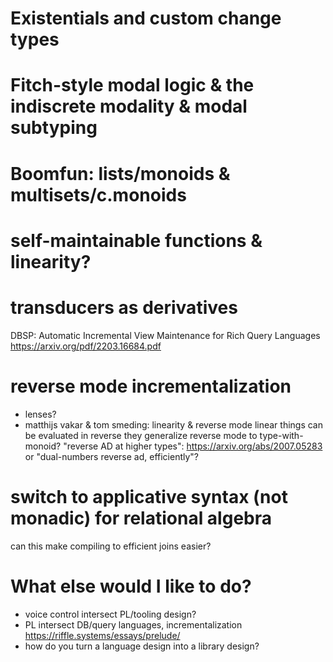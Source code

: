 # Existentials and custom change types

# Fitch-style modal logic & the indiscrete modality & modal subtyping

# Boomfun: lists/monoids & multisets/c.monoids

# self-maintainable functions & linearity?

# transducers as derivatives

DBSP: Automatic Incremental View Maintenance for Rich Query Languages
https://arxiv.org/pdf/2203.16684.pdf

# reverse mode incrementalization
- lenses?
- matthijs vakar & tom smeding: linearity & reverse mode
  linear things can be evaluated in reverse
  they generalize reverse mode to type-with-monoid?
  "reverse AD at higher types": https://arxiv.org/abs/2007.05283
  or "dual-numbers reverse ad, efficiently"?

# switch to applicative syntax (not monadic) for relational algebra
can this make compiling to efficient joins easier?

# What else would I like to do?
- voice control intersect PL/tooling design?
- PL intersect DB/query languages, incrementalization
https://riffle.systems/essays/prelude/
- how do you turn a language design into a library design?
